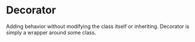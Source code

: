# Decorator

Adding behavior without modifying the class itself or inheriting.
Decorator is simply a wrapper around some class.